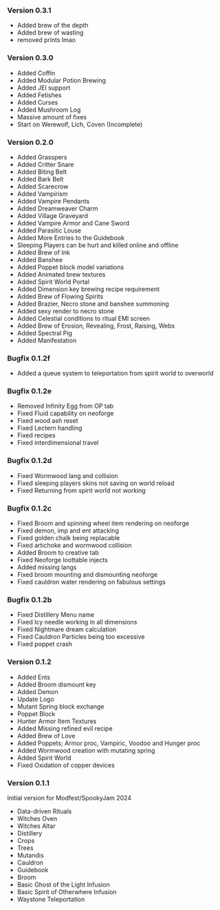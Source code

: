 ### Version 0.3.1
- Added brew of the depth
- Added brew of wasting
- removed prints lmao

### Version 0.3.0
- Added Coffin
- Added Modular Potion Brewing
- Added JEI support
- Added Fetishes
- Added Curses
- Added Mushroom Log
- Massive amount of fixes
- Start on Werewolf, Lich, Coven (Incomplete)

### Version 0.2.0
- Added Grasspers
- Added Critter Snare
- Added Biting Belt
- Added Bark Belt
- Added Scarecrow
- Added Vampirism
- Added Vampire Pendants
- Added Dreamweaver Charm
- Added Village Graveyard
- Added Vampire Armor and Cane Sword
- Added Parasitic Louse
- Added More Entries to the Guidebook
- Sleeping Players can be hurt and killed online and offline
- Added Brew of Ink
- Added Banshee
- Added Poppet block model variations
- Added Animated brew textures
- Added Spirit World Portal
- Added Dimension key brewing recipe requirement
- Added Brew of Flowing Spirits
- Added Brazier, Necro stone and banshee summoning
- Added sexy render to necro stone
- Added Celestial conditions to ritual EMI screen
- Added Brew of Erosion, Revealing, Frost, Raising, Webs
- Added Spectral Pig
- Added Manifestation


### Bugfix 0.1.2f
- Added a queue system to teleportation from spirit world to overworld

### Bugfix 0.1.2e
- Removed Infinity Egg from OP tab
- Fixed Fluid capability on neoforge
- Fixed wood ash reset
- Fixed Lectern handling
- Fixed recipes
- Fixed interdimensional travel 

### Bugfix 0.1.2d
- Fixed Wormwood lang and collision
- Fixed sleeping players skins not saving on world reload
- Fixed Returning from spirit world not working

### Bugfix 0.1.2c
- Fixed Broom and spinning wheel item rendering on neoforge
- Fixed demon, imp and ent attacking
- Fixed golden chalk being replacable
- Fixed artichoke and wormwood collision
- Added Broom to creative tab
- Fixed Neoforge loottable injects
- Added missing langs
- Fixed broom mounting and dismounting neoforge
- Fixed cauldron water rendering on fabulous settings

### Bugfix 0.1.2b
- Fixed Distillery Menu name
- Fixed Icy needle working in all dimensions
- Fixed Nightmare dream calculation
- Fixed Cauldron Particles being too excessive
- Fixed poppet crash

### Version 0.1.2

- Added Ents
- Added Broom dismount key
- Added Demon
- Update Logo
- Mutant Spring block exchange
- Poppet Block
- Hunter Armor Item Textures
- Added Missing refined evil recipe
- Added Brew of Love
- Added Poppets; Armor proc, Vampiric, Voodoo and Hunger proc
- Added Wormwood creation with mutating spring
- Added Spirit World
- Fixed Oxidation of copper devices

### Version 0.1.1
Initial version for Modfest/SpookyJam 2024

- Data-driven Rituals
- Witches Oven
- Witches Altar
- Distillery
- Crops
- Trees
- Mutandis
- Cauldron
- Guidebook
- Broom
- Basic Ghost of the Light Infusion
- Basic Spirit of Otherwhere Infusion
- Waystone Teleportation